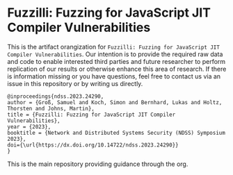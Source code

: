 # Fuzzilli: Fuzzing for JavaScript JIT Compiler Vulnerabilities

This is the artifact orangization for `Fuzzilli: Fuzzing for JavaScript JIT Compiler Vulnerabilities`. 
Our intention is to provide the required raw data and code to enable interested third parties and future researcher to perform replication of our results or otherwise enhance this area of research.
If there is information missing or you have questions, feel free to contact us via an issue in this repository or by writing us directly.

```
@inproceedings{ndss.2023.24290,
author = {Groß, Samuel and Koch, Simon and Bernhard, Lukas and Holtz, Thorsten and Johns, Martin},
title = {Fuzzilli: Fuzzing for JavaScript JIT Compiler Vulnerabilities},
year = {2023},
booktitle = {Network and Distributed Systems Security (NDSS) Symposium 2023},
doi={\url{https://dx.doi.org/10.14722/ndss.2023.24290}}
}
``` 

This is the main repository providing guidance through the org.
